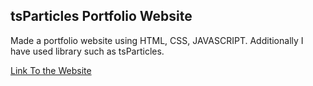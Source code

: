 ## tsParticles Portfolio Website

Made a portfolio website using HTML, CSS, JAVASCRIPT.
Additionally I have used library such as tsParticles.

[Link To the Website](https://vishal-kumar-saw.github.io/tsParticles-Portfolio/)